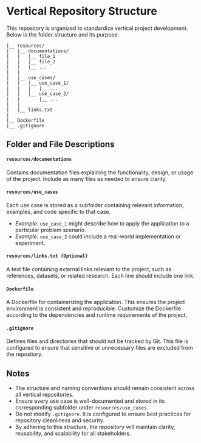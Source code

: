 # Vertical Repository Structure

This repository is organized to standardize vertical project development. Below is the folder structure and its purpose:

```
|__ resources/
|   |__ documentations/
|   |   |__ file_1
|   |   |__ file_2
|   |   |__ ...
|   |
|   |__ use_cases/
|   |   |__ use_case_1/
|   |   |   |__ ...
|   |   |__ use_case_2/
|   |       |__ ...
|   |
|   |__ links.txt
|
|__ Dockerfile
|__ .gitignore
```

## Folder and File Descriptions

#### `resources/documentations`

Contains documentation files explaining the functionality, design, or usage of the project. Include as many files as needed to ensure clarity.

#### `resources/use_cases`

Each use case is stored as a subfolder containing relevant information, examples, and code specific to that case.

- *Example:* `use_case_1` might describe how to apply the application to a particular problem scenario.
- *Example:* `use_case_2` could include a real-world implementation or experiment.

#### `resources/links.txt (Optional)`

A text file containing external links relevant to the project, such as references, datasets, or related research. Each line should include one link.

#### `Dockerfile`

A Dockerfile for containerizing the application. This ensures the project environment is consistent and reproducible. Customize the Dockerfile according to the dependencies and runtime requirements of the project.

#### `.gitignore`

Defines files and directories that should not be tracked by Git. This file is configured to ensure that sensitive or unnecessary files are excluded from the repository.

## Notes

- The structure and naming conventions should remain consistent across all vertical repositories.
- Ensure every use case is well-documented and stored in its corresponding subfolder under `resources/use_cases`.
- Do not modify `.gitignore`. It is configured to ensure best practices for repository cleanliness and security.
- By adhering to this structure, the repository will maintain clarity, reusability, and scalability for all stakeholders.
